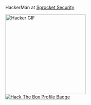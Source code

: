 
HackerMan at [Sprocket Security](https://sprocketsecurity.com)

<div id="header" align="left">
  <img src="https://i.pinimg.com/originals/48/95/40/489540a749073a6ef5c2b578d50fdf60.gif" width="250" alt="Hacker GIF"/>
</div>

<div>


</div>

<div>
  <a href="https://app.hackthebox.com/profile/624523">
    <img border="0" src="https://www.hackthebox.com/badge/image/624523" alt="Hack The Box Profile Badge"/>
  </a>
</div>




<!--
[![JPG0mez's GitHub stats](https://github-readme-stats.vercel.app/api?username=JPG0mez)](https://github.com/anuraghazra/github-readme-stats)

